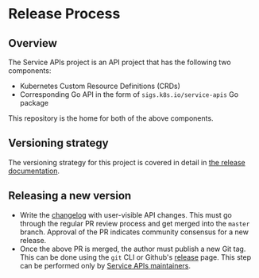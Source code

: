 # Release Process

## Overview

The Service APIs project is an API project that has the following two components:
- Kubernetes Custom Resource Definitions (CRDs)
- Corresponding Go API in the form of `sigs.k8s.io/service-apis` Go package

This repository is the home for both of the above components.

## Versioning strategy
The versioning strategy for this project is covered in detail in [the release
documentation].

[the release documentation]: https://kubernetes-sigs.github.io/service-apis/releases/#versioning

## Releasing a new version

- Write the [changelog](CHANGELOG.md) with user-visible API changes. This must
  go through the regular PR review process and get merged into the `master` branch.
  Approval of the PR indicates community consensus for a new release.
- Once the above PR is merged, the author must publish a new Git tag. This can
  be done using the `git` CLI or Github's [release][release]
  page. This step can be performed only by [Service APIs maintainers][service-apis-team].

[release]: https://github.com/kubernetes-sigs/service-apis/releases
[service-apis-team]: https://github.com/kubernetes/org/blob/master/config/kubernetes-sigs/sig-network/teams.yaml


